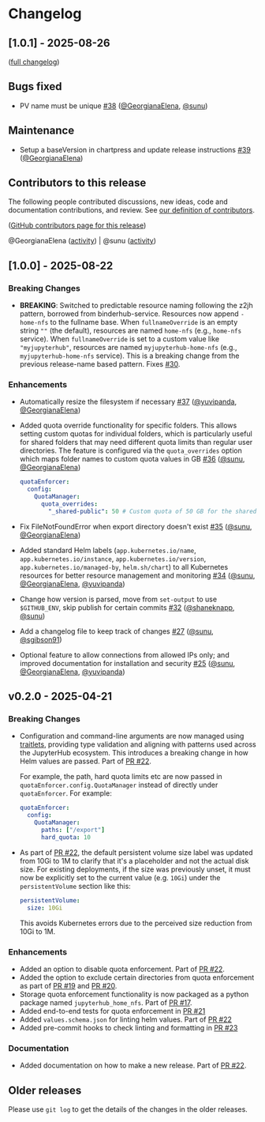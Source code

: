 # Changelog

## [1.0.1] - 2025-08-26

([full changelog](https://github.com/2i2c-org/jupyterhub-home-nfs/compare/1.0.0...03c5049dc74cd6be237897c333ba909e869afeeb))

## Bugs fixed

- PV name must be unique [#38](https://github.com/2i2c-org/jupyterhub-home-nfs/pull/38) ([@GeorgianaElena](https://github.com/GeorgianaElena), [@sunu](https://github.com/sunu))

## Maintenance

- Setup a baseVersion in chartpress and update release instructions [#39](https://github.com/2i2c-org/jupyterhub-home-nfs/pull/39) ([@GeorgianaElena](https://github.com/GeorgianaElena))

## Contributors to this release

The following people contributed discussions, new ideas, code and documentation contributions, and review.
See [our definition of contributors](https://github-activity.readthedocs.io/en/latest/#how-does-this-tool-define-contributions-in-the-reports).

([GitHub contributors page for this release](https://github.com/2i2c-org/jupyterhub-home-nfs/graphs/contributors?from=2025-08-22&to=2025-08-26&type=c))

@GeorgianaElena ([activity](https://github.com/search?q=repo%3A2i2c-org%2Fjupyterhub-home-nfs+involves%3AGeorgianaElena+updated%3A2025-08-22..2025-08-26&type=Issues)) | @sunu ([activity](https://github.com/search?q=repo%3A2i2c-org%2Fjupyterhub-home-nfs+involves%3Asunu+updated%3A2025-08-22..2025-08-26&type=Issues))

## [1.0.0] - 2025-08-22

### Breaking Changes

- **BREAKING**: Switched to predictable resource naming following the z2jh pattern, borrowed from binderhub-service. Resources now append `-home-nfs` to the fullname base. When `fullnameOverride` is an empty string `""` (the default), resources are named `home-nfs` (e.g., `home-nfs` service). When `fullnameOverride` is set to a custom value like `"myjupyterhub"`, resources are named `myjupyterhub-home-nfs` (e.g., `myjupyterhub-home-nfs` service). This is a breaking change from the previous release-name based pattern. Fixes [#30](https://github.com/2i2c-org/jupyterhub-home-nfs/issues/30).

### Enhancements

- Automatically resize the filesystem if necessary [#37](https://github.com/2i2c-org/jupyterhub-home-nfs/pull/37) ([@yuvipanda](https://github.com/yuvipanda), [@GeorgianaElena](https://github.com/GeorgianaElena))

- Added quota override functionality for specific folders. This allows setting custom quotas for individual folders, which is particularly useful for shared folders that may need different quota limits than regular user directories. The feature is configured via the `quota_overrides` option which maps folder names to custom quota values in GB [#36](https://github.com/2i2c-org/jupyterhub-home-nfs/pull/36) ([@sunu](https://github.com/sunu), [@GeorgianaElena](https://github.com/GeorgianaElena))

  ```yaml
  quotaEnforcer:
    config:
      QuotaManager:
        quota_overrides:
          "_shared-public": 50 # Custom quota of 50 GB for the shared public folder
  ```

- Fix FileNotFoundError when export directory doesn't exist [#35](https://github.com/2i2c-org/jupyterhub-home-nfs/pull/35) ([@sunu](https://github.com/sunu), [@GeorgianaElena](https://github.com/GeorgianaElena))

- Added standard Helm labels (`app.kubernetes.io/name`, `app.kubernetes.io/instance`, `app.kubernetes.io/version`, `app.kubernetes.io/managed-by`, `helm.sh/chart`) to all Kubernetes resources for better resource management and monitoring [#34](https://github.com/2i2c-org/jupyterhub-home-nfs/pull/34) ([@sunu](https://github.com/sunu), [@GeorgianaElena](https://github.com/GeorgianaElena), [@yuvipanda](https://github.com/yuvipanda))

- Change how version is parsed, move from `set-output` to use `$GITHUB_ENV`, skip publish for certain commits [#32](https://github.com/2i2c-org/jupyterhub-home-nfs/pull/32) ([@shaneknapp](https://github.com/shaneknapp), [@sunu](https://github.com/sunu))

- Add a changelog file to keep track of changes [#27](https://github.com/2i2c-org/jupyterhub-home-nfs/pull/27) ([@sunu](https://github.com/sunu), [@sgibson91](https://github.com/sgibson91))

- Optional feature to allow connections from allowed IPs only; and improved documentation for installation and security [#25](https://github.com/2i2c-org/jupyterhub-home-nfs/pull/25) ([@sunu](https://github.com/sunu), [@GeorgianaElena](https://github.com/GeorgianaElena), [@yuvipanda](https://github.com/yuvipanda))

## v0.2.0 - 2025-04-21

### Breaking Changes

- Configuration and command-line arguments are now managed using [traitlets](https://traitlets.readthedocs.io/en/stable/), providing type validation and aligning with patterns used across the JupyterHub ecosystem. This introduces a breaking change in how Helm values are passed. Part of [PR #22](https://github.com/2i2c-org/jupyterhub-home-nfs/pull/22).

  For example, the path, hard quota limits etc are now passed in `quotaEnforcer.config.QuotaManager` instead of directly under `quotaEnforcer`. For example:

  ```yaml
  quotaEnforcer:
    config:
      QuotaManager:
        paths: ["/export"]
        hard_quota: 10
  ```

- As part of [PR #22](https://github.com/2i2c-org/jupyterhub-home-nfs/pull/22), the default persistent volume size label was updated from 10Gi to 1M to clarify that it's a placeholder and not the actual disk size.
  For existing deployments, if the size was previously unset, it must now be explicitly set to the current value (e.g. `10Gi`) under the `persistentVolume` section like this:

  ```yaml
  persistentVolume:
    size: 10Gi
  ```

  This avoids Kubernetes errors due to the perceived size reduction from 10Gi to 1M.

### Enhancements

- Added an option to disable quota enforcement. Part of [PR #22](https://github.com/2i2c-org/jupyterhub-home-nfs/pull/22).
- Added the option to exclude certain directories from quota enforcement as part of [PR #19](https://github.com/2i2c-org/jupyterhub-home-nfs/pull/19) and [PR #20](https://github.com/2i2c-org/jupyterhub-home-nfs/pull/20).
- Storage quota enforcement functionality is now packaged as a python package named `jupyterhub_home_nfs`. Part of [PR #17](https://github.com/2i2c-org/jupyterhub-home-nfs/pull/17).
- Added end-to-end tests for quota enforcement in [PR #21](https://github.com/2i2c-org/jupyterhub-home-nfs/pull/21)
- Added `values.schema.json` for linting helm values. Part of [PR #22](https://github.com/2i2c-org/jupyterhub-home-nfs/pull/22)
- Added pre-commit hooks to check linting and formatting in [PR #23](https://github.com/2i2c-org/jupyterhub-home-nfs/pull/23)

### Documentation

- Added documentation on how to make a new release. Part of [PR #22](https://github.com/2i2c-org/jupyterhub-home-nfs/pull/22).

## Older releases

Please use `git log` to get the details of the changes in the older releases.
